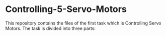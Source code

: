 # Controlling-5-Servo-Motors
This repository contains the files of the first task which is Controlling Servo Motors. The task is divided into three parts: 
